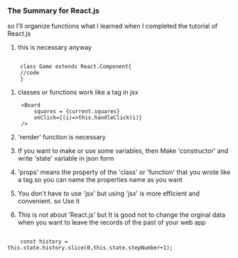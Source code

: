 ### The Summary for React.js 

so I'll organize functions what I learned when I completed the tutorial of React.js


1. this is necessary anyway

<pr>
<code>    
    class Game extends React.Component{
    //code
    }
</code>    
</pr>

1. classes or functions work like a tag in jsx

        <Board 
            squares = {current.squares}
            onClick={(i)=>this.handleClick(i)}
        /> 
  
2. 'render' function is necessary

3. If you want to make or use some variables, then Make 'constructor' and write 'state' variable in json form

4. 'props' means the property of the 'class' or 'function' that you wrote like a tag.so you can name the properties name as you want


5. You don't have to use 'jsx' but using 'jsx' is more efficient and convenient. so Use it

6. This is not about 'React.js' but It is good not to change the orginal data when you want to leave the records of the past of your web app
<pr>
<code>    
    const history = this.state.history.slice(0,this.state.stepNumber+1);
</code>    
</pr>


  

